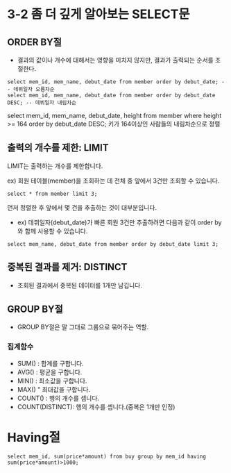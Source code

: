 # 3-2 좀 더 깊게 알아보는 SELECT문

## ORDER BY절
- 결과의 값이나 개수에 대해서는 영향을 미치지 않지만, 결과가 출력되는 순서를 조절한다.
<pre><code>select mem_id, mem_name, debut_date from member order by debut_date; -- 데뷔일자 오름차순
select mem_id, mem_name, debut_date from member order by debut_date DESC; -- 데뷔일자 내림차순</code></pre>

select mem_id, mem_name, debut_date, height from member where height >= 164 order by debut_date DESC;</code></pre>
키가 164이상인 사람들의 내림차순으로 정렬

## 출력의 개수를 제한: LIMIT
LIMIT는 출력하는 개수를 제한합니다.

ex) 회원 테이블(member)을 조회하는 데 전체 중 앞에서 3건만 조회할 수 있습니다.

<pre><code>select * from member limit 3;</code></pre>

먼저 정렬한 후 앞에서 몇 건을 추출하는 것이 대부분입니다.

- ex) 데뷔일자(debut_date)가 빠른 회원 3건만 추출하려면 다음과 같이 order by와 함께 사용할 수 있습니다.
<pre><code>select mem_name, debut_date from member order by debut_date limit 3;</code></pre>

## 중복된 결과를 제거: DISTINCT
- 조회된 결과에서 중복된 데이터를 1개만 남깁니다.

## GROUP BY절
- GROUP BY절은 말 그대로 그룹으로 묶어주는 역할.

### 집계함수
- SUM() : 합계를 구합니다.
- AVG() : 평균을 구합니다.
- MIN() : 최소값을 구합니다.
- MAX() " 최대값을 구합니다.
- COUNT() : 행의 개수를 셉니다.
- COUNT(DISTINCT): 행의 개수를 셉니다.(중복은 1개만 인정)

# Having절
<pre><code>select mem_id, sum(price*amount) from buy group by mem_id having sum(price*amount)>1000;</code></pre>
